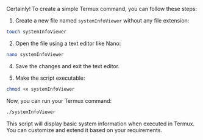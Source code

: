 Certainly! To create a simple Termux command, you can follow these steps:

1. Create a new file named `systemInfoViewer` without any file extension:

```bash
touch systemInfoViewer
```

2. Open the file using a text editor like Nano:

```bash
nano systemInfoViewer
```


4. Save the changes and exit the text editor.

5. Make the script executable:

```bash
chmod +x systemInfoViewer
```

Now, you can run your Termux command:

```bash
./systemInfoViewer
```

This script will display basic system information when executed in Termux. You can customize and extend it based on your requirements.
